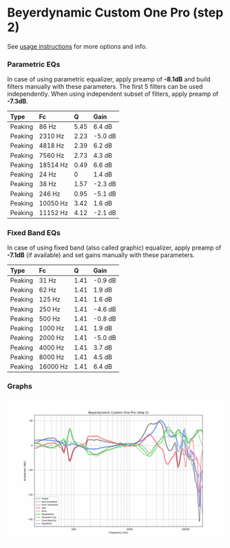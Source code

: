 # Beyerdynamic Custom One Pro (step 2)
See [usage instructions](https://github.com/jaakkopasanen/AutoEq#usage) for more options and info.

### Parametric EQs
In case of using parametric equalizer, apply preamp of **-8.1dB** and build filters manually
with these parameters. The first 5 filters can be used independently.
When using independent subset of filters, apply preamp of **-7.3dB**.

| Type    | Fc       |    Q | Gain    |
|:--------|:---------|:-----|:--------|
| Peaking | 86 Hz    | 5.45 | 6.4 dB  |
| Peaking | 2310 Hz  | 2.23 | -5.0 dB |
| Peaking | 4818 Hz  | 2.39 | 6.2 dB  |
| Peaking | 7560 Hz  | 2.73 | 4.3 dB  |
| Peaking | 18514 Hz | 0.49 | 6.6 dB  |
| Peaking | 24 Hz    | 0    | 1.4 dB  |
| Peaking | 38 Hz    | 1.57 | -2.3 dB |
| Peaking | 246 Hz   | 0.95 | -5.1 dB |
| Peaking | 10050 Hz | 3.42 | 1.6 dB  |
| Peaking | 11152 Hz | 4.12 | -2.1 dB |

### Fixed Band EQs
In case of using fixed band (also called graphic) equalizer, apply preamp of **-7.1dB**
(if available) and set gains manually with these parameters.

| Type    | Fc       |    Q | Gain    |
|:--------|:---------|:-----|:--------|
| Peaking | 31 Hz    | 1.41 | -0.9 dB |
| Peaking | 62 Hz    | 1.41 | 1.9 dB  |
| Peaking | 125 Hz   | 1.41 | 1.6 dB  |
| Peaking | 250 Hz   | 1.41 | -4.6 dB |
| Peaking | 500 Hz   | 1.41 | -0.8 dB |
| Peaking | 1000 Hz  | 1.41 | 1.9 dB  |
| Peaking | 2000 Hz  | 1.41 | -5.0 dB |
| Peaking | 4000 Hz  | 1.41 | 3.7 dB  |
| Peaking | 8000 Hz  | 1.41 | 4.5 dB  |
| Peaking | 16000 Hz | 1.41 | 6.4 dB  |

### Graphs
![](./Beyerdynamic%20Custom%20One%20Pro%20(step%202).png)